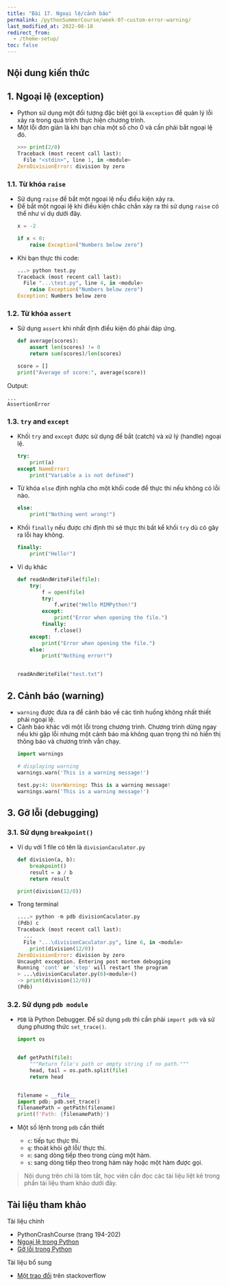 ```yaml
---
title: "Bài 17. Ngoại lệ/cảnh báo"
permalink: /pythonSummerCourse/week-07-custom-error-warning/
last_modified_at: 2022-08-18
redirect_from:
  - /theme-setup/
toc: false
---
```


## Nội dung kiến thức

## 1. Ngoại lệ (exception)
- Python sử dụng một đối tượng đặc biệt gọi là `exception` để quản lý lỗi xảy ra trong quá trình thực hiện chương trình.
- Một lỗi đơn giản là khi bạn chia một số cho 0 và cần phải bắt ngoại lệ đó.
  ```py
  >>> print(2/0)
  Traceback (most recent call last):
    File "<stdin>", line 1, in <module>
  ZeroDivisionError: division by zero
  ```

### 1.1. Từ khóa `raise`
- Sử dụng `raise` để bắt một ngoại lệ nếu điều kiện xảy ra.
- Để bắt một ngoại lệ khi điều kiện chắc chắn xảy ra thì sử dụng `raise` có thể như ví dụ dưới đây.
  ```py
  x = -2

  if x < 0:
      raise Exception("Numbers below zero")
  ```
- Khi bạn thực thi code:
  ```py
  ...> python test.py
  Traceback (most recent call last):
    File "...\test.py", line 4, in <module>
      raise Exception("Numbers below zero")
  Exception: Numbers below zero
  ```


### 1.2. Từ khóa `assert`
- Sử dụng `assert` khi nhất định điều kiện đó phải đáp ứng.

  ```py
  def average(scores):
      assert len(scores) != 0
      return sum(scores)/len(scores)

  score = []
  print("Average of score:", average(score))
  ```
Output:
  ```
  ...
  AssertionError
  ```

### 1.3. `try` and `except`
- Khối `try` and `except` được sử dụng để bắt (catch) và xử lý (handle) ngoại lệ.
  ```py
  try:
      print(a)
  except NameError:
      print("Variable a is not defined")
  ```
- Từ khóa `else` định nghĩa cho một khối code để thực thi nếu không có lỗi nào.
  ```py
  else:
      print("Nothing went wrong!")
  ```
- Khối `finally` nếu được chỉ định thì sẽ thực thi bất kể khối `try` dù có gây ra lỗi hay không.
  ```py
  finally:
      print("Hello!")
  ```
- Ví dụ khác
  ```py
  def readAndWriteFile(file):
      try:
          f = open(file)
          try:
              f.write("Hello MIMPython!")
          except:
              print("Error when opening the file.")
          finally:
              f.close()
      except:
          print("Error when opening the file.")
      else:
          print("Nothing error!")


  readAndWriteFile("test.txt")
  ```

## 2. Cảnh báo (warning)
- `warning` được đưa ra để cảnh báo về các tình huống không nhất thiết phải ngoại lệ.
- Cảnh báo khác với một lỗi trong chương trình. Chương trình dừng ngay nếu khi gặp lỗi nhưng một cảnh báo mà không quan trọng thì nó hiển thị thông báo và chương trình vẫn chạy.
  ```py
  import warnings

  # displaying warning
  warnings.warn('This is a warning message!')
  ```
  ```py
  test.py:4: UserWarning: This is a warning message!
  warnings.warn('This is a warning message!')
  ```

## 3. Gỡ lỗi (debugging)
### 3.1. Sử dụng `breakpoint()`
- Ví dụ với 1 file có tên là `divisionCaculator.py`
  ```py
  def division(a, b):
      breakpoint()
      result = a / b
      return result

  print(division(12/0))
  ```
- Trong terminal
  ```py
  ....> python -m pdb divisionCaculator.py
  (Pdb) c
  Traceback (most recent call last):
    ...
    File "...\divisionCaculator.py", line 6, in <module>
      print(division(12/0))
  ZeroDivisionError: division by zero
  Uncaught exception. Entering post mortem debugging
  Running 'cont' or 'step' will restart the program
  > ...\divisionCaculator.py(6)<module>()
  -> print(division(12/0))
  (Pdb)
  ```

### 3.2. Sử dụng `pdb module`
- `PDB` là Python Debugger. Để sử dụng `pdb` thì cần phải `import pdb` và sử dụng phương thức `set_trace()`.
  ```py
  import os


  def getPath(file):
      """Return file's path or empty string if no path."""
      head, tail = os.path.split(file)
      return head


  filename = __file__
  import pdb; pdb.set_trace()
  filenamePath = getPath(filename)
  print(f'Path: {filenamePath}')
  ```

- Một số lệnh trong `pdb` cần thiết
  - `c`: tiếp tục thực thi.
  - `q`: thoát khỏi gỡ lỗi/ thực thi.
  - `n`: sang dòng tiếp theo trong cùng một hàm.
  - `s`: sang dòng tiếp theo trong hàm này hoặc một hàm được gọi.

> Nội dung trên chỉ là tóm tắt, học viên cần đọc các tài liệu liệt kê trong phần tài liệu tham khảo dưới đây.

## Tài liệu tham khảo

Tài liệu chính
- PythonCrashCourse (trang 194-202)
- [Ngoại lệ trong Python](https://realpython.com/python-exceptions/)
- [Gỡ lỗi trong Python](https://realpython.com/python-debugging-pdb/)

Tài liệu bổ sung
- [Một trao đổi](https://stackoverflow.com/questions/12265451/ask-forgiveness-not-permission-explain) trên stackoverflow
